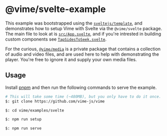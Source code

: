 # @vime/svelte-example

This example was bootstrapped using the [`sveltejs/template`](https://github.com/sveltejs/template),
and demonstrates how to setup Vime with Svelte via the `@vime/svelte` package. The main file to
look at is [`src/App.svelte`](./src/App.svelte), and if you're intrested in building custom components
see [`TapSidesToSeek.svelte`](./src/TapSidesToSeek.svelte).

For the curious, [`@vime/media`](../../packages/media) is a private package that contains a collection
of audio and video files, and are used here to help with demonstrating the player. You're free to
ignore it and supply your own media files.

## Usage

Install [pnpm](https://pnpm.js.org/en/installation) and then run the following commands to serve
the example.

```bash
# This will take some time (~480MB), but you only have to do it once.
$: git clone https://github.com/vime-js/vime

$: cd vime/examples/svelte

$: npm run setup

$: npm run serve
```
